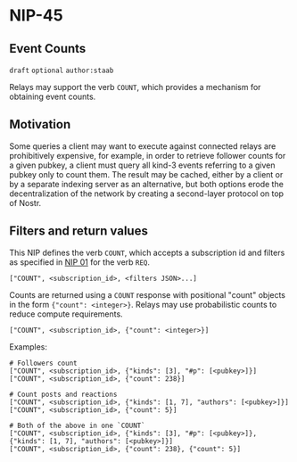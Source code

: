 NIP-45
======

Event Counts
--------------

`draft` `optional` `author:staab`

Relays may support the verb `COUNT`, which provides a mechanism for obtaining event counts.

## Motivation

Some queries a client may want to execute against connected relays are prohibitively expensive, for example, in order to retrieve follower counts for a given pubkey, a client must query all kind-3 events referring to a given pubkey only to count them. The result may be cached, either by a client or by a separate indexing server as an alternative, but both options erode the decentralization of the network by creating a second-layer protocol on top of Nostr.

## Filters and return values

This NIP defines the verb `COUNT`, which accepts a subscription id and filters as specified in [NIP 01](01.md) for the verb `REQ`.

```
["COUNT", <subscription_id>, <filters JSON>...]
```

Counts are returned using a `COUNT` response with positional "count" objects in the form `{"count": <integer>}`. Relays may use probabilistic counts to reduce compute requirements.

```
["COUNT", <subscription_id>, {"count": <integer>}]
```

Examples:

```
# Followers count
["COUNT", <subscription_id>, {"kinds": [3], "#p": [<pubkey>]}]
["COUNT", <subscription_id>, {"count": 238}]

# Count posts and reactions
["COUNT", <subscription_id>, {"kinds": [1, 7], "authors": [<pubkey>]}]
["COUNT", <subscription_id>, {"count": 5}]

# Both of the above in one `COUNT`
["COUNT", <subscription_id>, {"kinds": [3], "#p": [<pubkey>]}, {"kinds": [1, 7], "authors": [<pubkey>]}]
["COUNT", <subscription_id>, {"count": 238}, {"count": 5}]
```
